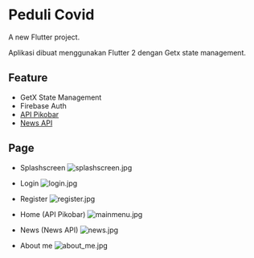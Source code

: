 # Peduli Covid

A new Flutter project.

Aplikasi dibuat menggunakan Flutter 2 dengan Getx state management. 

## Feature

- GetX State Management
- Firebase Auth
- [API Pikobar](https://covid19-public.digitalservice.id/api/v1//rekapitulasi/jabar)
- [News API](https://newsapi.org)

## Page
- Splashscreen
![splashscreen.jpg](https://github.com/sahlfawzys/Peduli-Covid-App/blob/master/app_interface/splashscreen.jpg)

- Login
![login.jpg](https://github.com/sahlfawzys/Peduli-Covid-App/blob/master/app_interface/login.jpg)

- Register
![register.jpg](https://github.com/sahlfawzys/Peduli-Covid-App/blob/master/app_interface/register.jpg)

- Home (API Pikobar)
![mainmenu.jpg](https://github.com/sahlfawzys/Peduli-Covid-App/blob/master/app_interface/mainmenu.jpg)

- News (News API)
![news.jpg](https://github.com/sahlfawzys/Peduli-Covid-App/blob/master/app_interface/news.jpg)

- About me
![about_me.jpg](https://github.com/sahlfawzys/Peduli-Covid-App/blob/master/app_interface/about_me.jpg)
